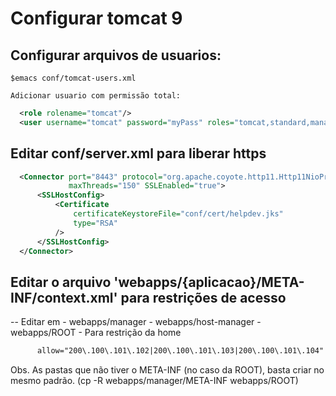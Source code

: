 # Configurar tomcat 9
## Configurar arquivos de usuarios:

	$emacs conf/tomcat-users.xml

	Adicionar usuario com permissão total:
  
  ``` xml
    <role rolename="tomcat"/>
    <user username="tomcat" password="myPass" roles="tomcat,standard,manager-gui,manager-status,manager-script,manager-jmx,admin-gui,admin-script"/>
  ```
## Editar conf/server.xml para liberar https

  ``` xml
    <Connector port="8443" protocol="org.apache.coyote.http11.Http11NioProtocol"
               maxThreads="150" SSLEnabled="true">
        <SSLHostConfig>
            <Certificate 
            	certificateKeystoreFile="conf/cert/helpdev.jks"
                type="RSA" 
			/>
        </SSLHostConfig>
    </Connector> 
  ```
## Editar o arquivo 'webapps/{aplicacao}/META-INF/context.xml' para restrições de acesso
-- Editar em - webapps/manager - webapps/host-manager - webapps/ROOT - Para restrição da home
  ``` xml
		allow="200\.100\.101\.102|200\.100\.101\.103|200\.100\.101\.104"
  ```
  Obs. As pastas que não tiver o META-INF (no caso da ROOT), basta criar no mesmo padrão. (cp -R webapps/manager/META-INF webapps/ROOT)
